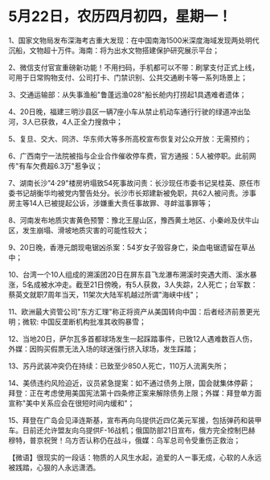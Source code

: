 # 5月22日，农历四月初四，星期一！

1、国家文物局发布深海考古重大发现：在中国南海1500米深度海域发现两处明代沉船，文物超十万件。海南：将为出水文物搭建保护研究展示平台；

2、微信支付官宣重磅新功能！不用扫码，手机都可以不带：刷掌支付正式上线，可用于日常购物支付、公司打卡、门禁识别、公共交通刷卡等一系列场景上；

3、交通运输部：从失事渔船"鲁蓬远渔028"船长舱内打捞起1具遇难者遗体；

4、20日晚，福建三明沙县区一辆7座小车从禁止机动车通行行驶的绿道冲出坠河，3人已获救，4人正全力搜救中；

5、复旦、交大、同济、华东师大等多所高校宣布恢复对公众开放：无需预约；

6、广西南宁一法院被指与企业合作催收停车费，官方通报：5人被停职。此前网传"有车欠费超6.3万"惹争议；

7、湖南长沙"4·29"楼房坍塌致54死事故问责：长沙现任市委书记吴桂英、原任市委书记胡衡华均被党内警告处分。长沙市长郑建新被免职，共62人被问责。涉事房主等14人已被提起公诉，涉嫌重大责任事故罪、寻衅滋事罪等；

8、河南发布地质灾害黄色预警：豫北王屋山区，豫西黄土地区、小秦岭及伏牛山区，发生崩塌、滑坡地质灾害的可能性较大；

9、20日晚，香港元朗现电锯凶杀案：54岁女子毁容身亡，染血电锯遗留在草丛中；

10、台湾一个10人组成的溯溪团20日在屏东县飞龙瀑布溯溪时突遇大雨、溪水暴涨，5名成被水冲走。截至21日傍晚，有5人获救，3人失踪，2人死亡；台军数：蔡英文就职7周年当天，11架次大陆军机越过所谓"海峡中线"；

11、欧洲最大资管公司"东方汇理"称正将资产从美国转向中国：后者经济前景更光明；微软: 中国反垄断机构批准其收购暴雪；

12、当地20日，萨尔瓦多首都球场发生一起踩踏事件，已致12人遇难数百人伤，外媒：因购买假票无法入场的球迷强行挤入球场，发生踩踏；

13、苏丹武装冲突仍在持续：已致至少850人死亡，110万人流离失所；

14、美债违约风险迫近，议员紧急提案：如不通过债务上限，国会就集体停薪；拜登：正在考虑使用美国宪法第十四条修正案来解除债务上限；外媒：拜登单方面宣称"美中关系应会在很短时间内缓和"；

15、拜登在广岛会见泽连斯基，宣布再向乌提供近四亿美元军援，包括弹药和装甲车。日前还允许盟友向乌提供F-16战机；俄国防部21日宣布，俄方完全控制巴赫穆特，普京祝贺！乌方否认称仍在战斗，俄媒：乌军总司令受重伤正救治；



【微语】很现实的一段话：物质的人风生水起，追爱的人ー事无成，心软的人永远被践踏，心狠的人永远潇洒。

